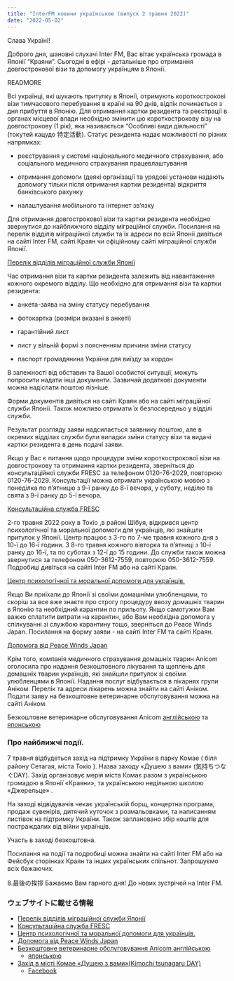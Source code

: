 ```yaml
---
title: "InterFM новини українською (випуск 2 травня 2022)"
date: "2022-05-02"
---
```


Слава Україні!

Доброго дня, шановні слухачі Inter FM, Вас вітає українська громада в
Японії “Краяни”. Сьогодні в ефірі - детальніше про отримання довгострокової візи та допомогу українцям в Японії.

READMORE

Всі українці, які шукають притулку в Японії, отримують короткострокові
візи тимчасового перебування в країні на 90 днів, відлік починається з
дня прибуття в Японію. Для отримання картки резидента та реєстрації в
органах місцевої влади необхідно змінити цю короткострокову візу на
довгострокову (1 рік), яка називається “Особливі види діяльності”
(токутей кацудо 特定活動). Статус резидента надає можливості по різних
напрямках:

- реєстрування у системі національного медичного страхування, або соціального медичного страхування
працевлаштування

- отримання допомоги (деякі організації та урядові установи надають допомогу тільки після отримання картки резидента)
відкриття банківського рахунку

- налаштування мобільного та інтернет зв’язку

Для отримання довгострокової візи та картки резидента необхідно
звернутися до найближчого відділу міграційної служби. Посилання на
перелік відділів міграційної служби та їх адреси по всій Японії дивіться
на сайті Inter FM, сайті Краян чи офіційному сайті міграційної служби
Японії.


[Перелік відділів міграційної служби Японії](https://www.isa.go.jp/en/about/region/index.html)



Час отримання візи та картки резидента залежить від навантаження кожного
окремого відділу. Що необхідно для отримання візи та картки резидента:

- анкета-заява на зміну статусу перебування

- фотокартка (розміри вказані в анкеті)

- гарантійний лист

- лист у вільній формі з поясненням причини зміни статусу

- паспорт громадянина України для виїзду за кордон

В залежності від обставин та Вашої особистої ситуації, можуть попросити надати інші документи. Зазвичай додаткові документи можна надіслати поштою пізніше.

Форми документів дивіться на сайті Краян або на сайті міграційної служби Японії. Також можливо отримати їх безпосередньо у відділі служби.

Результат розгляду заяви надсилається заявнику поштою, але в окремих відділах служби були випадки зміни статусу візи та видачі картки резидента в день подачі заяви.

Якщо у Вас є питання щодо процедури зміни короткострокової візи на довгострокову та отримання картки резидента, зверніться до консультаційної служби FRESC за телефоном 0120-76-2029, повторюю 0120-76-2029. Консультації можна отримати українською мовою з понеділка по п’ятницю з 9-ї ранку до 8-ї вечора, у суботу, неділю та свята з 9-ї ранку до 5-ї вечора.

[Консультаційна служба FRESC](https://www.isa.go.jp/en/support/fresc/ukraine_support.html)


2-го травня 2022 року в Токіо ,в районі Шібуя, відкрився центр психологічної та моральної допомоги для українців, які знайшли притулок у Японії. Центр працює з 3-го по 7-ме травня кожного дня з 10-ї до 16-ї години. З 8-го травня кожного вівторка та п’ятниці з 10-ї ранку до 16-ї, та по суботах з 12-ї до 15 години. До служби також можна звернутися за телефоном 050-3612-7559, повторюю 050-3612-7559. Подробиці дивіться на сайті Inter FM або на сайті Краян.

[Центр психологічної та моральної допомоги для українців.](https://www.facebook.com/groups/320018323514035/permalink/361578436024690/)


Якщо Ви приїхали до Японії зі своїми домашніми улюбленцями, то скоріш за все вже знаєте про строгу процедуру ввозу домашніх тварин в Японію та необхідний карантин по прильоту. Якщо самотужки Вам важко сплатити витрати на карантин, або Вам необхідна допомога у спілкуванні зі службою карантину тощо, зверніться до Peace Winds Japan. Посилання на форму заяви - на сайті Inter FM та сайті Краян.

[Допомога від Peace Winds Japan](https://peace-winds.org/activity/ukraine/21307)


Крім того, компанія медичного страхування домашніх тварин Anicom оголосила про надання безкоштовного лікування та щеплень для домашніх тварин українців, які знайшли притулок зі своїми улюбленцями в Японії. Надання послуг відбувається в лікарнях групи Аніком. Перелік та адреси лікарень можна знайти на сайті Аніком. Подати заяву на безкоштовне ветеринарне обслуговування можна на сайті Аніком.

Безкоштовне ветеринарне обслуговування Anicom
[англійською](https://www.anicom.co.jp/news-release/2022/20220419-2/) та
[японською](https://www.anicom.co.jp/news-release/2022/20220419/)



### Про найближчі події.

7 травня відбудеться захід на підтримку України в парку Комае ( біля
району Сетагая, міста Токіо ). Назва заходу  «Душею з вами» (気持ちつな
ぐDAY). Захід організовує мерія міста Комає разом з українською
громадою в Японії «Краяни», та українською  недільною  школою
«Джерельце» .

На заході відвідувачів чекає українській борщ, концертна програма,
продаж сувенірів, дитячий куточок з розмальовками, та написанням
листівок на підтримку України. Також заплановано збір коштів для
постраждалих від війни українців.


Участь в заході безкоштовна.

Посилання на події та подробиці можна знайти на сайті Inter FM або на
Фейсбук сторінках Краян та інших українських спільнот. Запрошуємо всіх
бажаючих.


8.最後の挨拶
Бажаємо Вам гарного дня! До нових зустрічей на Inter FM.


### ウェブサイトに載せる情報

- [Перелік відділів міграційної служби Японії](https://www.isa.go.jp/en/about/region/index.html)
- [Консультаційна служба FRESC](https://www.isa.go.jp/en/support/fresc/ukraine_support.html)
- [Центр психологічної та моральної допомоги для українців.](https://www.facebook.com/groups/320018323514035/permalink/361578436024690/)
- [Допомога від Peace Winds Japan](https://peace-winds.org/activity/ukraine/21307)
- [Безкоштовне ветеринарне обслуговування Anicom англійською](https://www.anicom.co.jp/news-release/2022/20220419-2/)
  - [японською](https://www.anicom.co.jp/news-release/2022/20220419/)
- [Захід в місті Комае «Душею з вами»(Kimochi tsunagaru DAY)](https://www.city.komae.tokyo.jp/events/index.cfm/view.4.202205.2034.html)
  - [Facebook](https://www.facebook.com/hideki.maruyama.0423/posts/7396747010399870)
